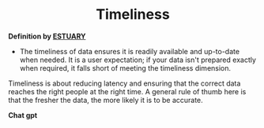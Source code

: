 <center><h1>Timeliness</h1></center>

**Definition by [ESTUARY](https://estuary.dev/data-quality/)**

- The timeliness of data ensures it is readily available and up-to-date when needed. It is a user expectation; if your data isn't prepared exactly when required, it falls short of meeting the timeliness dimension. 

Timeliness is about reducing latency and ensuring that the correct data reaches the right people at the right time. A general rule of thumb here is that the fresher the data, the more likely it is to be accurate.

**Chat gpt**
